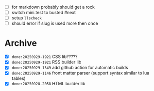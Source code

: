 - [ ] for markdown probably should get a rock
- [ ] switch mini.test to busted #next
- [ ] setup `llscheck`
- [ ] should error if slug is used more then once

# Archive
- [x] `done:20250929-1921` CSS lib?????
- [x] `done:20250929-1921` RSS builder lib
- [x] `done:20250929-1349` add github action for automatic builds
- [x] `done:20250929-1146` front matter parser (support syntax similar to lua tables)
- [x] `done:20250928-2058` HTML builder lib
